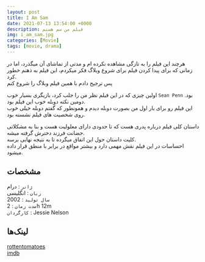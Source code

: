 ```yaml
---
layout: post
title: I Am Sam
date: 2021-07-13 13:54:00 +0000
description: فیلم من سم هستم
img: i_am_sam.jpg
categories: [Movie]
tags: [movie, drama]
---
```


هرچند این فیلم را به تازگی مشاهده نکرده ام و مدتی از تماشای آن میگذرد، اما در زمانی که برای پیدا کردن فیلم برای شروع وبلاگ فکر میکردم، این فیلم به ذهنم خطور کرد.  
پس ترجیح دادم با همین فیلم وبلاگ را شروع کنم  

اولین چیزی که در این فیلم نظر من را جلب کرد، بازیگری بسیار خوب `Sean Penn` بود.  دومین نکته دوبله خوب این فیلم بود.  
این فیلم رو برای بار اول من بصورت دوبله دیدم و همونطور که گفتم دوبله خیلی خوب روی شخصیت های فیلم نشسته بود.  

داستان کلی فیلم درباره پدری هست که تا حدودی دارای معلولیت هست و بنا به مشکلاتی حضانت فرزند دخترش گرفته میشه.  
کلیت داستان حول این اتفاق میگرده تا به نتیجه نهایی برسه.  
احساسات در این فیلم نقش مهمی دارد و بیشتر مواقع در برابر با منطق قرار داده میشود.  

## مشخصات

`ژانر` : درام  
`زبان` : انگلیسی  
`سال تولید` : 2002  
`مدت زمان` : 2h 12m  
`کارگردان` : Jessie Nelson  

## لینک‌ها

[rottentomatoes](https://www.rottentomatoes.com/m/i_am_sam)  
[imdb](https://www.imdb.com/title/tt0277027/)